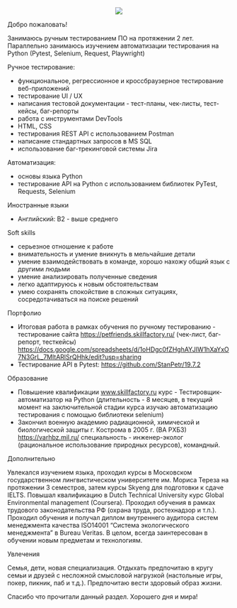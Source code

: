 <div id="header" align="center">
  <img src="https://i.giphy.com/media/v1.Y2lkPTc5MGI3NjExb3R3ODl0YmFrNmJhNXhwNmp5aXM1eHV0MTB0eTZpanIzZjFxejJxbCZlcD12MV9pbnRlcm5hbF9naWZfYnlfaWQmY3Q9Zw/l41lOKyKOS89YyJfq/giphy.gif"/>
</div>

Добро пожаловать!

Занимаюсь ручным тестированием ПО на протяжении 2 лет. Параллельно занимаюсь изучением автоматизации тестирования на Python (Pytest, Selenium, Request, Playwright)

Ручное тестирование:
- функциональное, регрессионное и кроссбраузерное тестирование веб-приложений
- тестирование UI / UX
- написания тестовой документации - тест-планы, чек-листы, тест-кейсы, баг-репорты
- работа с инструментами DevTools
- HTML, CSS
- тестирования REST API с использованием Postman
- написание стандартных запросов в MS SQL
- использование баг-трекинговой системы Jira

Автоматизация:
- основы языка Python
- тестирование API на Python с использованием библиотек PyTest, Requests, Selenium

Иностранные языки
- Английский: B2 - выше среднего

Soft skills
- серьезное отношение к работе
- внимательность и умение вникнуть в мельчайшие детали
- умение взаимодействовать в команде, хорошо нахожу общий язык с другими людьми
- умение анализировать полученные сведения
- легко адаптируюсь к новым обстоятельствам
- умею сохранять спокойствие в сложных ситуациях, сосредотачиваться на поиске решений

Портфолио
- Итоговая работа в рамках обучения по ручному тестированию - тестирование сайта https://petfriends.skillfactory.ru/ (чек-лист, баг-репорт, тесткейсы) https://docs.google.com/spreadsheets/d/1oHDgc0fZHghAYJIW1hXaYxO7N3GrL_7MltARlSrQHhk/edit?usp=sharing
- Тестирование API в Pytest: https://github.com/StanPetr/19.7.2

Образование
- Повышение квалификации www.skillfactory.ru курс - Тестировщик-автоматизатор на Python (длительность - 8 месяцев, в текущий момент на заключительной стадии курса изучаю автоматизацию тестирования с помощью библиотеки selenium)
- Закончил военную академию радиационной, химической и биологической защиты г. Кострома в 2005 г. (ВА РХБЗ) https://varhbz.mil.ru/ специальность - инженер-эколог (рациональное использование природных ресурсов), командный.

Дополнительно

Увлекался изучением языка, проходил курсы в Московском государственном лингвистическом университете им. Мориса Тереза на протяжении 3 семестров, затем курсы Skyeng для подготовки к сдаче IELTS. Повышал квалификацию в Dutch Technical University курс Global Environmental management (Coursera). Проходил обучения в рамках трудового законодательства РФ (охрана труда, ростехнадзор и т.п.). Проходил обучения и получал диплом внутреннего аудитора систем менеджмента качества ISO14001 “Система экологического менеджмента” в Bureau Veritas. В целом, всегда заинтересован в обучении новым предметам и технологиям.

Увлечения

Семья, дети, новая специализация. Отдыхать предпочитаю в кругу семьи и друзей с несложной смысловой нагрузкой (настольные игры, покер, пикник, паб и т.д.). Предпочитаю вести здоровый образ жизни. 

Спасибо что прочитали данный раздел. Хорошего дня и мира!
